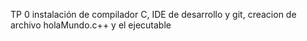 TP 0 instalación de compilador C, IDE de desarrollo y git, creacion de archivo holaMundo.c++ y el ejecutable

